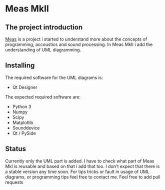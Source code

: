 Meas MkII
=========

The project introduction
------------------------

[Meas](https://github.com/Jee-Bee/Meas "Meas") is a project i started to understand more about the concepts of programming, accoustics and sound processing.
In Meas MkII i add the understanding of UML diagramming.

Installing
----------

The required software for the UML diagrams is:
- Qt Designer

The expected required software are:
- Python 3
- Numpy
- Scipy
- Matplotlib
- Sounddevice
- Qt / PySide

Status
------

Currently only the UML part is added. I have to check what part of Meas MkI is reusable and based on that i add that too.
I don't expect that there is a stable version any time soon.
For tips tricks or fault in usage of UML diagrams, or programming tips feel free to contact me.
Feel free to add pull requests
